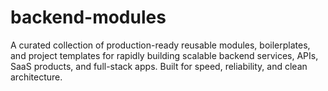 # backend-modules
A curated collection of production-ready reusable modules, boilerplates, and project templates for rapidly building scalable backend services, APIs, SaaS products, and full-stack apps. Built for speed, reliability, and clean architecture.
